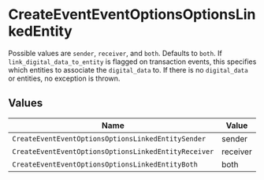 # CreateEventEventOptionsOptionsLinkedEntity

Possible values are `sender`, `receiver`, and `both`. Defaults to `both`. If `link_digital_data_to_entity` is flagged on transaction events, this specifies which entities to associate the `digital_data` to. If there is no `digital_data` or entities, no exception is thrown.


## Values

| Name                                                 | Value                                                |
| ---------------------------------------------------- | ---------------------------------------------------- |
| `CreateEventEventOptionsOptionsLinkedEntitySender`   | sender                                               |
| `CreateEventEventOptionsOptionsLinkedEntityReceiver` | receiver                                             |
| `CreateEventEventOptionsOptionsLinkedEntityBoth`     | both                                                 |